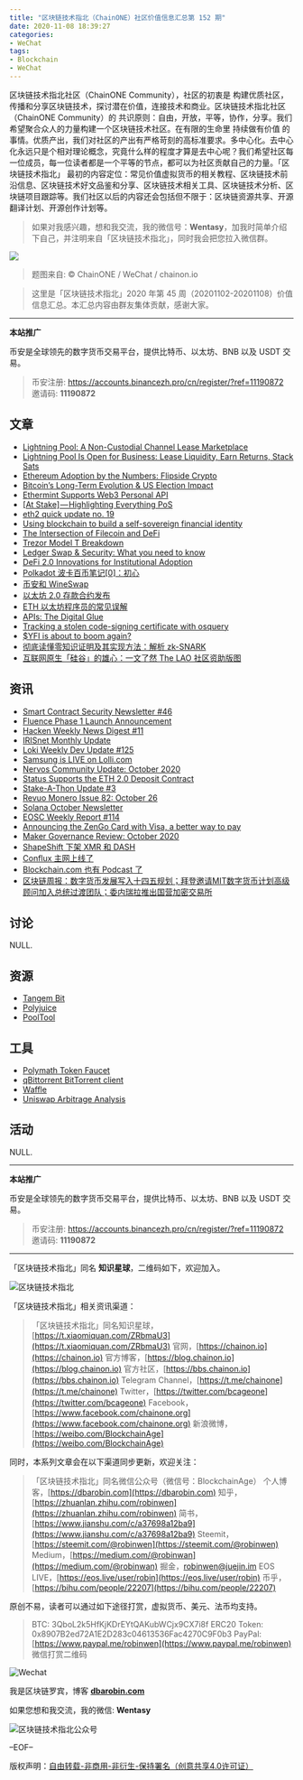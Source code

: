 ```yaml
---
title: "区块链技术指北（ChainONE）社区价值信息汇总第 152 期"
date: 2020-11-08 18:39:27
categories:
- WeChat
tags:
- Blockchain
- WeChat
---
```

区块链技术指北社区（ChainONE Community），社区的初衷是 构建优质社区，传播和分享区块链技术，探讨潜在价值，连接技术和商业。区块链技术指北社区（ChainONE Community）的 共识原则：自由，开放，平等，协作，分享。我们希望聚合众人的力量构建一个区块链技术社区。在有限的生命里 持续做有价值 的事情。优质产出，我们对社区的产出有严格苛刻的高标准要求。多中心化。去中心化永远只是个相对理论概念，究竟什么样的程度才算是去中心呢？我们希望社区每一位成员，每一位读者都是一个平等的节点，都可以为社区贡献自己的力量。「区块链技术指北」 最初的内容定位：常见价值虚拟货币的相关教程、区块链技术前沿信息、区块链技术好文品鉴和分享、区块链技术相关工具、区块链技术分析、区块链项目跟踪等。我们社区以后的内容还会包括但不限于：区块链资源共享、开源翻译计划、开源创作计划等。
<!-- more -->

> 如果对我感兴趣，想和我交流，我的微信号：**Wentasy**，加我时简单介绍下自己，并注明来自「区块链技术指北」，同时我会把您拉入微信群。

![](https://cdn.dbarobin.com/EFxCQjC.png)

> 题图来自: © ChainONE / WeChat / chainon.io

> 这里是「区块链技术指北」2020 年第 45 周（20201102-20201108）价值信息汇总。本汇总内容由群友集体贡献，感谢大家。

***

**本站推广**

币安是全球领先的数字货币交易平台，提供比特币、以太坊、BNB 以及 USDT 交易。

> 币安注册: https://accounts.binancezh.pro/cn/register/?ref=11190872
> 邀请码: **11190872**

## 文章

* [Lightning Pool: A Non-Custodial Channel Lease Marketplace](https://bbs.chainon.io/d/6727)
* [ Lightning Pool Is Open for Business: Lease Liquidity, Earn Returns, Stack Sats](https://bbs.chainon.io/d/6728)
* [Ethereum Adoption by the Numbers: Flipside Crypto](https://bbs.chainon.io/d/6729)
* [Bitcoin’s Long-Term Evolution & US Election Impact](https://bbs.chainon.io/d/6730)
* [Ethermint Supports Web3 Personal API](https://bbs.chainon.io/d/6732)
* [[At Stake] — Highlighting Everything PoS](https://bbs.chainon.io/d/6733)
* [eth2 quick update no. 19](https://bbs.chainon.io/d/6734)
* [Using blockchain to build a self-sovereign financial identity](https://bbs.chainon.io/d/6735)
* [The Intersection of Filecoin and DeFi](https://bbs.chainon.io/d/6737)
* [Trezor Model T Breakdown](https://bbs.chainon.io/d/6739)
* [Ledger Swap & Security: What you need to know](https://bbs.chainon.io/d/6741)
* [DeFi 2.0 Innovations for Institutional Adoption](https://bbs.chainon.io/d/6746)
* [Polkadot 波卡百币笔记[0]：初心](https://bbs.chainon.io/d/6752)
* [币安和 WineSwap](https://bbs.chainon.io/d/6755)
* [以太坊 2.0 存款合约发布](https://bbs.chainon.io/d/6758)
* [ETH 以太坊程序员的常见误解](https://bbs.chainon.io/d/6767)
* [APIs: The Digital Glue](https://bbs.chainon.io/d/6768)
* [Tracking a stolen code-signing certificate with osquery](https://bbs.chainon.io/d/6769)
* [$YFI is about to boom again?](https://bbs.chainon.io/d/6770)
* [彻底读懂零知识证明及其实现方法：解析 zk-SNARK](https://bbs.chainon.io/d/6771)
* [互联网原生「硅谷」的雄心：一文了然 The LAO 社区资助版图](https://bbs.chainon.io/d/6772)

## 资讯

* [Smart Contract Security Newsletter #46](https://bbs.chainon.io/d/6731)
* [Fluence Phase 1 Launch Announcement](https://bbs.chainon.io/d/6736)
* [Hacken Weekly News Digest #11](https://bbs.chainon.io/d/6738)
* [IRISnet Monthly Update](https://bbs.chainon.io/d/6740)
* [Loki Weekly Dev Update #125](https://bbs.chainon.io/d/6742)
* [Samsung is LIVE on Lolli.com](https://bbs.chainon.io/d/6743)
* [Nervos Community Update: October 2020](https://bbs.chainon.io/d/6744)
* [Status Supports the ETH 2.0 Deposit Contract](https://bbs.chainon.io/d/6745)
* [Stake-A-Thon Update #3](https://bbs.chainon.io/d/6747)
* [Revuo Monero Issue 82: October 26](https://bbs.chainon.io/d/6748)
* [Solana October Newsletter](https://bbs.chainon.io/d/6749)
* [EOSC Weekly Report #114](https://bbs.chainon.io/d/6750)
* [Announcing the ZenGo Card with Visa, a better way to pay](https://bbs.chainon.io/d/6751)
* [Maker Governance Review: October 2020](https://bbs.chainon.io/d/6753)
* [ShapeShift 下架 XMR 和 DASH](https://bbs.chainon.io/d/6754)
* [Conflux 主网上线了](https://bbs.chainon.io/d/6756)
* [Blockchain.com 也有 Podcast 了](https://bbs.chainon.io/d/6757)
* [区块链周报：数字货币发展写入十四五规划；拜登邀请MIT数字货币计划高级顾问加入总统过渡团队；委内瑞拉推出国营加密交易所](https://bbs.chainon.io/d/6759)

## 讨论

NULL.

## 资源

* [Tangem Bit](https://bbs.chainon.io/d/6760)
* [Polyjuice](https://bbs.chainon.io/d/6763)
* [PoolTool](https://bbs.chainon.io/d/6766)

## 工具

* [Polymath Token Faucet](https://bbs.chainon.io/d/6761)
* [qBittorrent BitTorrent client](https://bbs.chainon.io/d/6762)
* [Waffle](https://bbs.chainon.io/d/6764)
* [Uniswap Arbitrage Analysis](https://bbs.chainon.io/d/6765)

## 活动

NULL.

***

**本站推广**

币安是全球领先的数字货币交易平台，提供比特币、以太坊、BNB 以及 USDT 交易。

> 币安注册: https://accounts.binancezh.pro/cn/register/?ref=11190872
> 邀请码: **11190872**

***

「区块链技术指北」同名 **知识星球**，二维码如下，欢迎加入。

![区块链技术指北](https://cdn.dbarobin.com/3YzonTR.png)

「区块链技术指北」相关资讯渠道：

> 「区块链技术指北」同名知识星球，[https://t.xiaomiquan.com/ZRbmaU3](https://t.xiaomiquan.com/ZRbmaU3)
> 官网，[https://chainon.io](https://chainon.io)
> 官方博客，[https://blog.chainon.io](https://blog.chainon.io)
> 官方社区，[https://bbs.chainon.io](https://bbs.chainon.io)
> Telegram Channel，[https://t.me/chainone](https://t.me/chainone)
> Twitter，[https://twitter.com/bcageone](https://twitter.com/bcageone)
> Facebook，[https://www.facebook.com/chainone.org](https://www.facebook.com/chainone.org)
> 新浪微博，[https://weibo.com/BlockchainAge](https://weibo.com/BlockchainAge)

同时，本系列文章会在以下渠道同步更新，欢迎关注：

> 「区块链技术指北」同名微信公众号（微信号：BlockchainAge）
> 个人博客，[https://dbarobin.com](https://dbarobin.com)
> 知乎，[https://zhuanlan.zhihu.com/robinwen](https://zhuanlan.zhihu.com/robinwen)
> 简书，[https://www.jianshu.com/c/a37698a12ba9](https://www.jianshu.com/c/a37698a12ba9)
> Steemit，[https://steemit.com/@robinwen](https://steemit.com/@robinwen)
> Medium，[https://medium.com/@robinwan](https://medium.com/@robinwan)
> 掘金，[robinwen@juejin.im](https://juejin.im/user/5673ccae60b2260ee435f89a/posts)
> EOS LIVE，[https://eos.live/user/robin](https://eos.live/user/robin)
> 币乎，[https://bihu.com/people/22207](https://bihu.com/people/22207)

原创不易，读者可以通过如下途径打赏，虚拟货币、美元、法币均支持。

> BTC: 3QboL2k5HfKjKDrEYtQAKubWCjx9CX7i8f
> ERC20 Token: 0x8907B2ed72A1E2D283c04613536Fac4270C9F0b3
> PayPal: [https://www.paypal.me/robinwen](https://www.paypal.me/robinwen)
> 微信打赏二维码

![Wechat](https://cdn.dbarobin.com/SzoNl5b.jpg)

我是区块链罗宾，博客 **[dbarobin.com](https://dbarobin.com/)**

如果您想和我交流，我的微信: **Wentasy**

![区块链技术指北公众号](https://cdn.dbarobin.com/w0wignb.png)

–EOF–

版权声明：[自由转载-非商用-非衍生-保持署名（创意共享4.0许可证）](http://creativecommons.org/licenses/by-nc-nd/4.0/deed.zh)